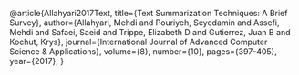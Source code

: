 @article{Allahyari2017Text,
title={Text Summarization Techniques: A Brief Survey},
author={Allahyari, Mehdi and Pouriyeh, Seyedamin and Assefi, Mehdi and Safaei, Saeid and Trippe, Elizabeth D and Gutierrez, Juan B and Kochut, Krys},
journal={International Journal of Advanced Computer Science & Applications},
volume={8},
number={10},
pages={397-405},
year={2017},
}

